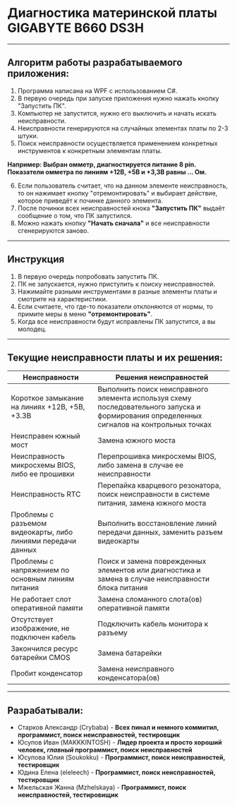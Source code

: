 # Диагностика материнской платы GIGABYTE B660 DS3H
---
## Алгоритм работы разрабатываемого приложения:
1. Программа написана на WPF с использованием C#.
2. В первую очередь при запуске приложения нужно нажать кнопку "Запустить ПК".
3. Компьютер не запустится, нужно его выключить и начать искать неисправности.
4. Неисправности генерируются на случайных элементах платы по 2-3 штуки.
5. Поиск неисправности осуществляется применением конкретных инструментов к конкретным элементам платы.
       
__Например: Выбран омметр, диагностируется питание 8 pin. Показатели омметра по линиям +12В, +5В и +3,3В равны ... Ом.__

6. Если пользователь считает, что на данном элементе неисправность, то он нажимает кнопку "отремонтировать" и выбирает действие, которое приведёт к починке данного элемента.
7. После починки всех неисправностей кнока __"Запустить ПК"__ выдаёт сообщение о том, что ПК запустился.
8. Можно нажать кнопку __"Начать сначала"__ и все неисправности сгенерируются заново.
---
## Инструкция
1. В первую очередь попробовать запустить ПК.
2. ПК не запускается, нужно приступить к поиску неисправностей.
3. Нажимайте разными инструментами в разные элементы платы и смотрите на характеристики.
4. Если считаете, что где-то показатели отклоняются от нормы, то примите меры в меню __"отремонтировать"__.
5. Когда все неисправности будут исправлены ПК запустится, а вы молодец.     

---
## Текущие неисправности платы и их решения:
|Неисправности                                               |Решения неисправностей   |      
|---                                                         |---|
|Короткое замыкание на линиях +12В, +5В, +3.3В               |Выполнить поиск неисправного элемента используя схему последовательного запуска и формирования определенных сигналов на контрольных точках|
|Неисправен южный мост                                       |Замена южного моста|
|Неисправность микросхемы BIOS, либо ее прошивки             |Перепрошивка микросхемы BIOS, либо замена в случае ее неисправности   |
|Неисправность RTC                                           |Перепайка кварцевого резонатора, поиск неисправности в системе питания, замена южного моста   |
|Проблемы с разъемом видеокарты, либо линиями передачи данных|Выполнить восстановление линий передачи данных, заменить разъем видеокарты   |
|Проблемы c напряжением по основным линиям питания|Поиск и замена поврежденных элементов или диагностика и замена в случае неисправности блока питания|
|Не работает слот оперативной памяти|Замена сломанного слота(ов) оперативной памяти|
|Отсутствует изображение, не подключен кабель|Подключить кабель монитора к разъему|
|Закончился ресурс батарейки CMOS|Замена батарейки|
|Пробит конденсатор|Замена неисправного конденсатора(ов)|
---
## Разрабатывали:
- Старков Александр (Crybaba) - __Всех пинал и немного коммитил, программист, поиск неисправностей, тестировщик__
- Юсупов Иван (MAKKKINTOSH) - __Лидер проекта и просто хороший человек, _главный_ программист, поиск неисправностей__
- Юсупова Юлия (Soukokku) - __Программист, поиск неисправностей, тестировщик__
- Юдина Елена (eleleech) - __Программист, поиск неисправностей, тестировщик__
- Мжельская Жанна (Mzhelskaya) - __Программист, поиск неисправностей, тестировищик__
